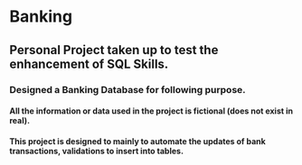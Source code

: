 # Banking

## Personal Project taken up to test the enhancement of SQL Skills.
### Designed a Banking Database for following purpose.
#### All the information or data used in the project is fictional (does not exist in real).
#### This project is designed to mainly to automate the updates of bank transactions, validations to insert into tables.
